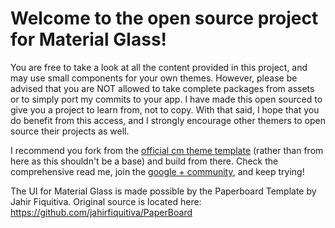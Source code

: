 # Welcome to the open source project for Material Glass!

You are free to take a look at all the content provided in this project, and may use small components for your own themes. However, please be advised that you are NOT allowed to take complete packages from assets or to simply port my commits to your app. I have made this open sourced to give you a project to learn from, not to copy. With that said, I hope that you do benefit from this access, and I strongly encourage other themers to open source their projects as well.

I recommend you fork from the <a href="https://github.com/cyngn/android_packages_themes_Template">official cm theme template</a> (rather than from here as this shouldn't be a base) and build from there. Check the comprehensive read me, join the <a href="https://plus.google.com/communities/113987658259545108974">google + community</a>, and keep trying!

The UI for Material Glass is made possible by the Paperboard Template by Jahir Fiquitiva.
Original source is located here: https://github.com/jahirfiquitiva/PaperBoard
